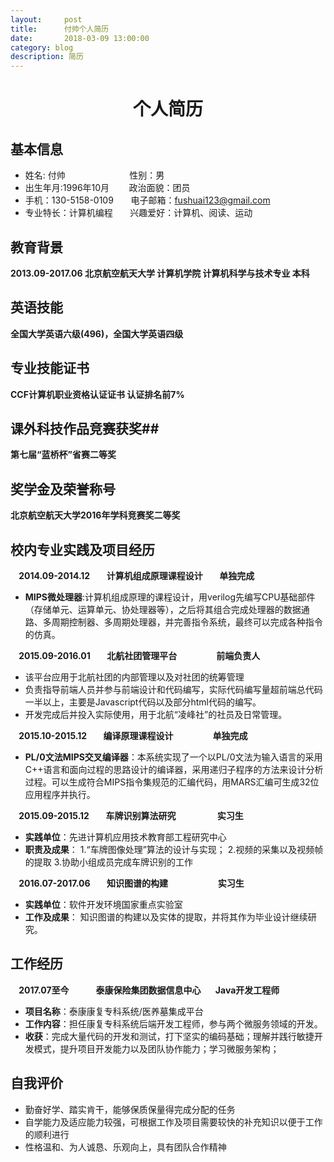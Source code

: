 ```yaml
---
layout:     post
title:      付帅个人简历
date:       2018-03-09 13:00:00
category: blog
description: 简历
---
```


# <center>个人简历</center> #
## 基本信息 ##
 - 姓名: 付帅&nbsp;&nbsp;&nbsp;&nbsp;&nbsp;&nbsp;&nbsp;&nbsp;&nbsp;&nbsp;&nbsp;&nbsp;&nbsp;&nbsp;&nbsp;&nbsp;&nbsp;&nbsp;&nbsp;&nbsp;&nbsp;&nbsp;&nbsp;&nbsp;&nbsp;&nbsp;性别：男         
 - 出生年月:1996年10月&nbsp;&nbsp;&nbsp;&nbsp;&nbsp;&nbsp;&nbsp;&nbsp;政治面貌：团员
 - 手机：130-5158-0109&nbsp;&nbsp;&nbsp;&nbsp;&nbsp;&nbsp;&nbsp;电子邮箱：fushuai123@gmail.com 
 - 专业特长：计算机编程&nbsp;&nbsp;&nbsp;&nbsp;&nbsp;&nbsp;&nbsp;兴趣爱好：计算机、阅读、运动  
## 教育背景 ##
 **2013.09-2017.06 北京航空航天大学 计算机学院 计算机科学与技术专业 本科**  
## 英语技能 ##
 **全国大学英语六级(496)，全国大学英语四级**
## 专业技能证书 ##
 **CCF计算机职业资格认证证书 认证排名前7%**
## 课外科技作品竞赛获奖##
 **第七届“蓝桥杯”省赛二等奖**
## 奖学金及荣誉称号 ##
 **北京航空航天大学2016年学科竞赛奖二等奖**
## 校内专业实践及项目经历 ##
**&nbsp;&nbsp;&nbsp;&nbsp;2014.09-2014.12&nbsp;&nbsp;&nbsp;&nbsp;&nbsp;&nbsp;&nbsp;&nbsp;计算机组成原理课程设计&nbsp;&nbsp;&nbsp;&nbsp;&nbsp;&nbsp;&nbsp;&nbsp;单独完成**   

 - **MIPS微处理器**:计算机组成原理的课程设计，用verilog先编写CPU基础部件（存储单元、运算单元、协处理器等），之后将其组合完成处理器的数据通路、多周期控制器、多周期处理器，并完善指令系统，最终可以完成各种指令的仿真。  

**&nbsp;&nbsp;&nbsp;&nbsp;2015.09-2016.01&nbsp;&nbsp;&nbsp;&nbsp;&nbsp;&nbsp;&nbsp;&nbsp;北航社团管理平台&nbsp;&nbsp;&nbsp;&nbsp;&nbsp;&nbsp;&nbsp;&nbsp;&nbsp;&nbsp;&nbsp;&nbsp;&nbsp;&nbsp;&nbsp;&nbsp;&nbsp;&nbsp;&nbsp;前端负责人**  

- 该平台应用于北航社团的内部管理以及对社团的统筹管理  
- 负责指导前端人员并参与前端设计和代码编写，实际代码编写量超前端总代码一半以上，主要是Javascript代码以及部分html代码的编写。  
- 开发完成后并投入实际使用，用于北航“凌峰社”的社员及日常管理。

**&nbsp;&nbsp;&nbsp;&nbsp;2015.10-2015.12&nbsp;&nbsp;&nbsp;&nbsp;&nbsp;&nbsp;&nbsp;&nbsp;编译原理课程设计&nbsp;&nbsp;&nbsp;&nbsp;&nbsp;&nbsp;&nbsp;&nbsp;&nbsp;&nbsp;&nbsp;&nbsp;&nbsp;&nbsp;&nbsp;&nbsp;&nbsp;&nbsp;&nbsp;单独完成**   


- **PL/0文法MIPS交叉编译器**：本系统实现了一个以PL/0文法为输入语言的采用C++语言和面向过程的思路设计的编译器，采用递归子程序的方法来设计分析过程。可以生成符合MIPS指令集规范的汇编代码，用MARS汇编可生成32位应用程序并执行。

**&nbsp;&nbsp;&nbsp;&nbsp;2015.09-2015.12&nbsp;&nbsp;&nbsp;&nbsp;&nbsp;&nbsp;&nbsp;&nbsp;车牌识别算法研究 &nbsp;&nbsp;&nbsp;&nbsp;&nbsp;&nbsp;&nbsp;&nbsp;&nbsp;&nbsp;&nbsp;&nbsp;&nbsp;&nbsp;&nbsp;&nbsp;&nbsp;&nbsp;&nbsp;实习生**   

- **实践单位**：先进计算机应用技术教育部工程研究中心
- **职责及成果**： 1.“车牌图像处理”算法的设计与实现；   2.视频的采集以及视频帧的提取  3.协助小组成员完成车牌识别的工作  

**&nbsp;&nbsp;&nbsp;&nbsp;2016.07-2017.06&nbsp;&nbsp;&nbsp;&nbsp;&nbsp;&nbsp;&nbsp;&nbsp;知识图谱的构建&nbsp;&nbsp;&nbsp;&nbsp;&nbsp;&nbsp;&nbsp;&nbsp;&nbsp;&nbsp;&nbsp;&nbsp;&nbsp;&nbsp;&nbsp;&nbsp;&nbsp;&nbsp;&nbsp;&nbsp;&nbsp;&nbsp;&nbsp;&nbsp;实习生**  

- **实践单位**：软件开发环境国家重点实验室    
- **工作及成果**： 知识图谱的构建以及实体的提取，并将其作为毕业设计继续研究。  
## 工作经历 ##
**&nbsp;&nbsp;&nbsp;&nbsp;2017.07至今&nbsp;&nbsp;&nbsp;&nbsp;&nbsp;&nbsp;&nbsp;&nbsp;&nbsp;&nbsp;&nbsp;&nbsp;&nbsp;泰康保险集团数据信息中心&nbsp;&nbsp;&nbsp;&nbsp;&nbsp;&nbsp;&nbsp;Java开发工程师**


- **项目名称**：泰康康复专科系统/医养墓集成平台
- **工作内容**：担任康复专科系统后端开发工程师，参与两个微服务领域的开发。 
- **收获**：完成大量代码的开发和测试，打下坚实的编码基础；理解并践行敏捷开发模式，提升项目开发能力以及团队协作能力；学习微服务架构；
  
## 自我评价 ##
 - 勤奋好学、踏实肯干，能够保质保量得完成分配的任务
 - 自学能力及适应能力较强，可根据工作及项目需要较快的补充知识以便于工作的顺利进行
 - 性格温和、为人诚恳、乐观向上，具有团队合作精神
